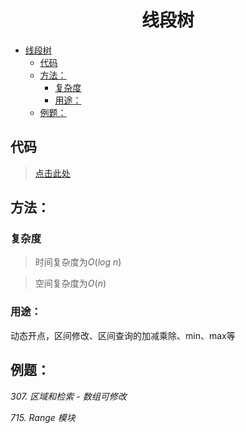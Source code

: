 <!--
 * @Description: 
 * @Author: shadow221213
 * @Date: 2023-11-01 13:56:45
 * @LastEditTime: 2023-11-21 22:00:26
-->
# <div align="center">线段树</div>

<!-- TOC -->

- [线段树](#线段树)
  - [代码](#代码)
  - [方法：](#方法)
    - [复杂度](#复杂度)
    - [用途：](#用途)
  - [例题：](#例题)

<!-- /TOC -->

## 代码
> [点击此处](./线段树.cpp)

## 方法：

### 复杂度
> 时间复杂度为$O(log\ n)$

> 空间复杂度为$O(n)$

### 用途：
动态开点，区间修改、区间查询的加减乘除、min、max等

## 例题：
*307. 区域和检索 - 数组可修改*

*715. Range 模块*